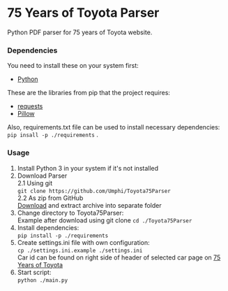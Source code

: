 # 75 Years of Toyota Parser
Python PDF parser for 75 years of Toyota website.

### Dependencies
You need to install these on your system first:

* [Python](https://www.python.org/downloads/)

These are the libraries from pip that the project requires:

* [requests](https://pypi.org/project/requests/)
* [Pillow](https://pypi.org/project/Pillow/)

Also, requirements.txt file can be used to install necessary dependencies: \
``` pip insall -p ./requirements ``` .

### Usage
1. Install Python 3 in your system if it's not installed
2. Download Parser \
2.1 Using git \
``` git clone https://github.com/Umphi/Toyota75Parser ``` \
2.2 As zip from GitHub \
[Download](https://github.com/Umphi/Toyota75Parser/archive/refs/heads/master.zip) and extract archive into separate folder
3. Change directory to Toyota75Parser: \
Example after download using git clone
``` cd ./Toyota75Parser ```
4. Install dependencies: \
``` pip install -p ./requirements ```
5. Create settings.ini file with own configuration: \
``` cp ./settings.ini.example ./settings.ini ``` \
Car id can be found on right side of header of selected car page on [75 Years of Toyota](https://www.toyota-global.com/company/history_of_toyota/75years/vehicle_lineage/family_tree/index.html)
6. Start script: \
``` python ./main.py ```